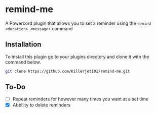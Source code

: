 # remind-me
A Powercord plugin that allows you to set a reminder using the `remind <duration> <message>` command


## Installation
To install this plugin go to your plugins directory and clone it with the command below.

```bash
git clone https://github.com/Killerjet101/remind-me.git
```

## To-Do
- [ ] Repeat reminders for however many times you want at a set time
- [x] Abbility to delete reminders
